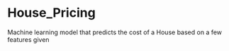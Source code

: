 # House_Pricing
Machine learning model that predicts the cost of a House based on a few features given
